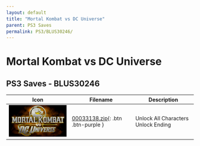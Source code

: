 ```yaml
---
layout: default
title: "Mortal Kombat vs DC Universe"
parent: PS3 Saves
permalink: PS3/BLUS30246/
---
```

# Mortal Kombat vs DC Universe

## PS3 Saves - BLUS30246

| Icon | Filename | Description |
|------|----------|-------------|
| ![Mortal Kombat vs DC Universe](ICON0.PNG) | [00033138.zip](00033138.zip){: .btn .btn-purple } | Unlock All Characters Unlock Ending |
